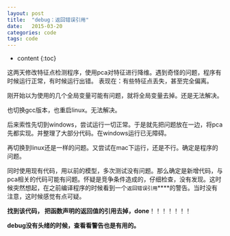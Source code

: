 ```yaml
---
layout: post
title:  "debug：返回错误引用"
date:   2015-03-20
categories: code
tags: code
---
```

* content
{:toc}



这两天修改特征点检测程序，使用pca对特征进行降维。遇到奇怪的问题，程序有时候运行正常，有时候运行出错。
表现在：有些特征点丢失，甚至完全偏离。


刚开始以为使用的几个全局变量可能有问题，就将全局变量去掉。还是无法解决。

也切换gcc版本，也重启linux。无法解决。

后来索性先切到windows，尝试运行一切正常。于是就先把问题放在一边，将pca先都实现。并整理了大部分代码。在windows运行已无障碍。

再切换到linux还是一样的问题。又尝试在mac下运行，还是不行。确定是程序的问题。

同时使用现有代码，用以前的模型，多次测试没有问题。那么确定是新增代码，与pca相关的代码可能有问题。怀疑是竞争条件造成的，仔细检查，没有发现。这时候突然想起，在之前编译程序的时候看到一个```返回错误引用```****的警告。当时没有注意，这时候感觉有点可疑。

**找到该代码， 把函数声明的返回值的引用去掉，done**！！！！！！！

**debug没有头绪的时候，查看看警告也是有用的。**
